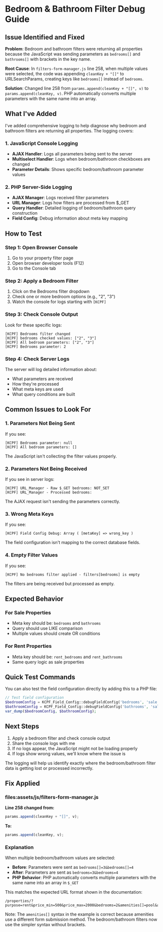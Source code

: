 # Bedroom & Bathroom Filter Debug Guide

## Issue Identified and Fixed

**Problem**: Bedroom and bathroom filters were returning all properties because the JavaScript was sending parameters as `bedrooms[]` and `bathrooms[]` with brackets in the key name.

**Root Cause**: In `filters-form-manager.js` line 258, when multiple values were selected, the code was appending `cleanKey + "[]"` to URLSearchParams, creating keys like `bedrooms[]` instead of `bedrooms`.

**Solution**: Changed line 258 from `params.append(cleanKey + "[]", v)` to `params.append(cleanKey, v)`. PHP automatically converts multiple parameters with the same name into an array.

## What I've Added

I've added comprehensive logging to help diagnose why bedroom and bathroom filters are returning all properties. The logging covers:

### 1. JavaScript Console Logging

- **AJAX Handler**: Logs all parameters being sent to the server
- **Multiselect Handler**: Logs when bedroom/bathroom checkboxes are changed
- **Parameter Details**: Shows specific bedroom/bathroom parameter values

### 2. PHP Server-Side Logging

- **AJAX Manager**: Logs received filter parameters
- **URL Manager**: Logs how filters are processed from $\_GET
- **Query Handler**: Detailed logging of bedroom/bathroom query construction
- **Field Config**: Debug information about meta key mapping

## How to Test

### Step 1: Open Browser Console

1. Go to your property filter page
2. Open browser developer tools (F12)
3. Go to the Console tab

### Step 2: Apply a Bedroom Filter

1. Click on the Bedrooms filter dropdown
2. Check one or more bedroom options (e.g., "2", "3")
3. Watch the console for logs starting with `[KCPF]`

### Step 3: Check Console Output

Look for these specific logs:

```
[KCPF] Bedrooms filter changed
[KCPF] bedrooms checked values: ["2", "3"]
[KCPF] All bedroom parameters: ["2", "3"]
[KCPF] Bedrooms parameter: 2
```

### Step 4: Check Server Logs

The server will log detailed information about:

- What parameters are received
- How they're processed
- What meta keys are used
- What query conditions are built

## Common Issues to Look For

### 1. Parameters Not Being Sent

If you see:

```
[KCPF] Bedrooms parameter: null
[KCPF] All bedroom parameters: []
```

The JavaScript isn't collecting the filter values properly.

### 2. Parameters Not Being Received

If you see in server logs:

```
[KCPF] URL_Manager - Raw $_GET bedrooms: NOT_SET
[KCPF] URL_Manager - Processed bedrooms:
```

The AJAX request isn't sending the parameters correctly.

### 3. Wrong Meta Keys

If you see:

```
[KCPF] Field Config Debug: Array ( [metaKey] => wrong_key )
```

The field configuration isn't mapping to the correct database fields.

### 4. Empty Filter Values

If you see:

```
[KCPF] No bedrooms filter applied - filters[bedrooms] is empty
```

The filters are being received but processed as empty.

## Expected Behavior

### For Sale Properties

- Meta key should be: `bedrooms` and `bathrooms`
- Query should use LIKE comparison
- Multiple values should create OR conditions

### For Rent Properties

- Meta key should be: `rent_bedrooms` and `rent_bathrooms`
- Same query logic as sale properties

## Quick Test Commands

You can also test the field configuration directly by adding this to a PHP file:

```php
// Test field configuration
$bedroomConfig = KCPF_Field_Config::debugFieldConfig('bedrooms', 'sale');
$bathroomConfig = KCPF_Field_Config::debugFieldConfig('bathrooms', 'sale');
var_dump($bedroomConfig, $bathroomConfig);
```

## Next Steps

1. Apply a bedroom filter and check console output
2. Share the console logs with me
3. If no logs appear, the JavaScript might not be loading properly
4. If logs show wrong values, we'll know where the issue is

The logging will help us identify exactly where the bedroom/bathroom filter data is getting lost or processed incorrectly.

## Fix Applied

### files:assets/js/filters-form-manager.js

**Line 258 changed from:**

```javascript
params.append(cleanKey + "[]", v);
```

**To:**

```javascript
params.append(cleanKey, v);
```

### Explanation

When multiple bedroom/bathroom values are selected:

- **Before**: Parameters were sent as `bedrooms[]=3&bedrooms[]=4`
- **After**: Parameters are sent as `bedrooms=3&bedrooms=4`
- **PHP Behavior**: PHP automatically converts multiple parameters with the same name into an array in `$_GET`

This matches the expected URL format shown in the documentation:

```
/properties/?purpose=rent&price_min=500&price_max=2000&bedrooms=2&amenities[]=pool&amenities[]=parking
```

Note: The `amenities[]` syntax in the example is correct because amenities use a different form submission method. The bedroom/bathroom filters now use the simpler syntax without brackets.

